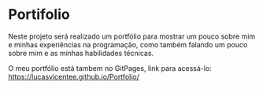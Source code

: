 # Portifolio
Neste projeto será realizado um portfólio para mostrar um pouco sobre mim e minhas experiências na programação, como também falando um pouco sobre mim e as minhas habilidades técnicas.

O meu portfólio está tambem no GitPages, link para acessá-lo: https://lucasvicentee.github.io/Portfolio/
